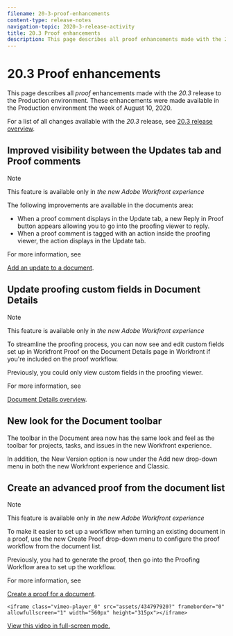 ```yaml
---
filename: 20-3-proof-enhancements
content-type: release-notes
navigation-topic: 2020-3-release-activity
title: 20.3 Proof enhancements
description: This page describes all proof enhancements made with the 20.3 release to the Production environment. These enhancements were made available in the Production environment the week of August 10, 2020.
---
```


# 20.3 Proof enhancements

This page describes all *proof* enhancements made with the *20.3* release to the Production environment. These enhancements were made available in the Production environment the week of August 10, 2020.

For a list of all changes available with the *20.3* release, see [20.3 release overview](../../../product-announcements/product-releases/20.3-release-activity/20.3-release-overview.md).

## Improved visibility between the Updates tab and Proof comments

>[!NOTE]
>
>This feature is available only in *the new Adobe Workfront experience*

The following improvements are available in the documents area:

* When a proof comment displays in the Update tab, a new Reply in Proof button appears allowing you to go into the proofing viewer to reply.
* When a proof comment is tagged with an action inside the proofing viewer, the action displays in the Update tab.

For more information, see 

<!--
<a href="../../../documents/managing-documents/add-update-documents.md" class="MCXref xref" xrefformat="{para}" data-mc-conditions="QuicksilverOrClassic.Quicksilver">Add an update to a document</a>
-->

[Add an update to a document](../../../documents/managing-documents/add-update-documents.md).

## Update proofing custom fields in Document Details

>[!NOTE]
>
>This feature is available only in *the new Adobe Workfront experience*

To streamline the proofing process, you can now see and edit custom fields set up in Workfront Proof on the Document Details page in Workfront if you're included on the proof workflow.

Previously, you could only view custom fields in the proofing viewer.

For more information, see 

<!--
<a href="../../../documents/managing-documents/document-details-overview.md" class="MCXref xref" xrefformat="{para}" data-mc-conditions="QuicksilverOrClassic.Quicksilver">Document Details overview</a>
-->

[Document Details overview](../../../documents/managing-documents/document-details-overview.md).

## New look for the Document toolbar

The toolbar in the Document area now has the same look and feel as the toolbar for projects, tasks, and issues in the new Workfront experience.

In addition, the New Version option is now under the Add new drop-down menu in both the new Workfront experience and Classic.

## Create an advanced proof from the document list

>[!NOTE]
>
>This feature is available only in *the new Adobe Workfront experience*

To make it easier to set up a workflow when turning an existing document in a proof, use the new Create Proof drop-down menu to configure the proof workflow from the document list.

Previously, you had to generate the proof, then go into the Proofing Workflow area to set up the workflow.

For more information, see 

<!--
<a href="../../../review-and-approve-work/proofing/creating-proofs-within-workfront/generate-proof-for-a-document.md" class="MCXref xref" xrefformat="{para}" data-mc-conditions="QuicksilverOrClassic.Quicksilver">Create a proof for a document</a>
-->

[Create a proof for a document](../../../review-and-approve-work/proofing/creating-proofs-within-workfront/generate-proof-for-a-document.md).

`<iframe class="vimeo-player_0" src="assets/434797920?" frameborder="0" allowfullscreen="1" width="560px" height="315px"></iframe>`

[View this video in full-screen mode.](https://vimeo.com/434797920/4710a33ec1) 
